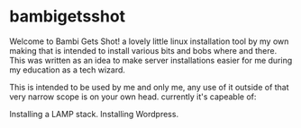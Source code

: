 # bambigetsshot

Welcome to Bambi Gets Shot! a lovely little linux installation tool by my own making that is intended to install various bits and bobs where and there.
This was written as an idea to make server installations easier for me during my education as a tech wizard.

This is intended to be used by me and only me, any use of it outside of that very narrow scope is on your own head.
currently it's capeable of:

Installing a LAMP stack.
Installing Wordpress.
